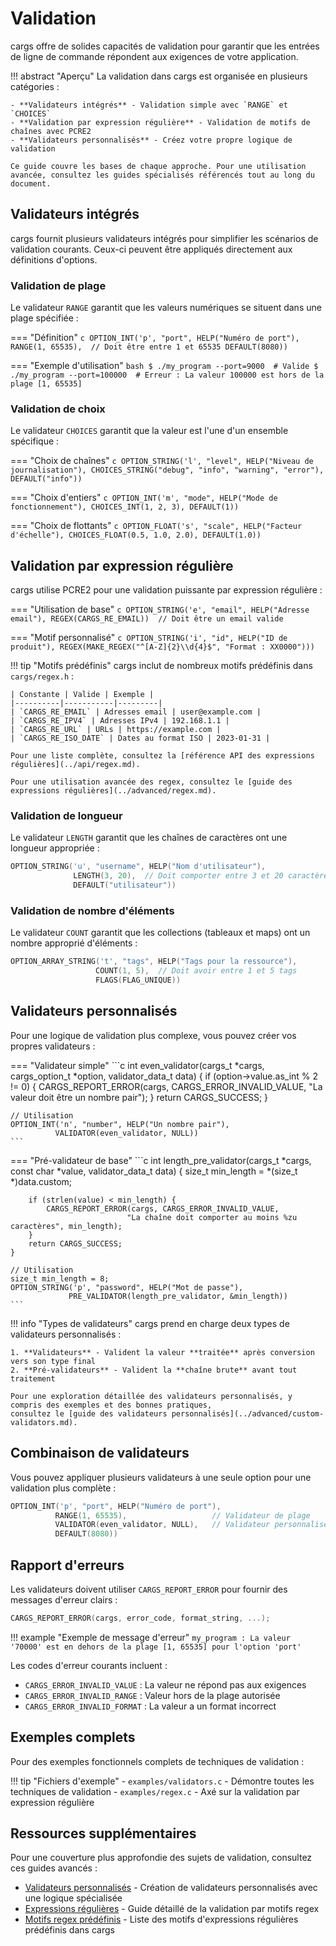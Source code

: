 # Validation

cargs offre de solides capacités de validation pour garantir que les entrées de ligne de commande répondent aux exigences de votre application.

!!! abstract "Aperçu"
    La validation dans cargs est organisée en plusieurs catégories :
    
    - **Validateurs intégrés** - Validation simple avec `RANGE` et `CHOICES`
    - **Validation par expression régulière** - Validation de motifs de chaînes avec PCRE2
    - **Validateurs personnalisés** - Créez votre propre logique de validation
    
    Ce guide couvre les bases de chaque approche. Pour une utilisation avancée, consultez les guides spécialisés référencés tout au long du document.

## Validateurs intégrés

cargs fournit plusieurs validateurs intégrés pour simplifier les scénarios de validation courants. Ceux-ci peuvent être appliqués directement aux définitions d'options.

### Validation de plage

Le validateur `RANGE` garantit que les valeurs numériques se situent dans une plage spécifiée :

=== "Définition"
    ```c
    OPTION_INT('p', "port", HELP("Numéro de port"),
               RANGE(1, 65535),  // Doit être entre 1 et 65535
               DEFAULT(8080))
    ```

=== "Exemple d'utilisation"
    ```bash
    $ ./my_program --port=9000  # Valide
    $ ./my_program --port=100000  # Erreur : La valeur 100000 est hors de la plage [1, 65535]
    ```

### Validation de choix

Le validateur `CHOICES` garantit que la valeur est l'une d'un ensemble spécifique :

=== "Choix de chaînes"
    ```c
    OPTION_STRING('l', "level", HELP("Niveau de journalisation"),
                  CHOICES_STRING("debug", "info", "warning", "error"),
                  DEFAULT("info"))
    ```

=== "Choix d'entiers"
    ```c
    OPTION_INT('m', "mode", HELP("Mode de fonctionnement"),
               CHOICES_INT(1, 2, 3),
               DEFAULT(1))
    ```

=== "Choix de flottants"
    ```c
    OPTION_FLOAT('s', "scale", HELP("Facteur d'échelle"),
                CHOICES_FLOAT(0.5, 1.0, 2.0),
                DEFAULT(1.0))
    ```

## Validation par expression régulière

cargs utilise PCRE2 pour une validation puissante par expression régulière :

=== "Utilisation de base"
    ```c
    OPTION_STRING('e', "email", HELP("Adresse email"),
                  REGEX(CARGS_RE_EMAIL))  // Doit être un email valide
    ```

=== "Motif personnalisé"
    ```c
    OPTION_STRING('i', "id", HELP("ID de produit"),
                  REGEX(MAKE_REGEX("^[A-Z]{2}\\d{4}$", "Format : XX0000")))
    ```

!!! tip "Motifs prédéfinis"
    cargs inclut de nombreux motifs prédéfinis dans `cargs/regex.h` :
    
    | Constante | Valide | Exemple |
    |----------|-----------|---------|
    | `CARGS_RE_EMAIL` | Adresses email | user@example.com |
    | `CARGS_RE_IPV4` | Adresses IPv4 | 192.168.1.1 |
    | `CARGS_RE_URL` | URLs | https://example.com |
    | `CARGS_RE_ISO_DATE` | Dates au format ISO | 2023-01-31 |
    
    Pour une liste complète, consultez la [référence API des expressions régulières](../api/regex.md).
    
    Pour une utilisation avancée des regex, consultez le [guide des expressions régulières](../advanced/regex.md).

### Validation de longueur

Le validateur `LENGTH` garantit que les chaînes de caractères ont une longueur appropriée :

```c
OPTION_STRING('u', "username", HELP("Nom d'utilisateur"),
              LENGTH(3, 20),  // Doit comporter entre 3 et 20 caractères
              DEFAULT("utilisateur"))
```

### Validation de nombre d'éléments

Le validateur `COUNT` garantit que les collections (tableaux et maps) ont un nombre approprié d'éléments :

```c
OPTION_ARRAY_STRING('t', "tags", HELP("Tags pour la ressource"),
                   COUNT(1, 5),  // Doit avoir entre 1 et 5 tags
                   FLAGS(FLAG_UNIQUE))
```

## Validateurs personnalisés

Pour une logique de validation plus complexe, vous pouvez créer vos propres validateurs :

=== "Validateur simple"
    ```c
    int even_validator(cargs_t *cargs, cargs_option_t *option, validator_data_t data)
    {
        if (option->value.as_int % 2 != 0) {
            CARGS_REPORT_ERROR(cargs, CARGS_ERROR_INVALID_VALUE,
                             "La valeur doit être un nombre pair");
        }
        return CARGS_SUCCESS;
    }
    
    // Utilisation
    OPTION_INT('n', "number", HELP("Un nombre pair"), 
              VALIDATOR(even_validator, NULL))
    ```

=== "Pré-validateur de base"
    ```c
    int length_pre_validator(cargs_t *cargs, const char *value, validator_data_t data)
    {
        size_t min_length = *(size_t *)data.custom;
        
        if (strlen(value) < min_length) {
            CARGS_REPORT_ERROR(cargs, CARGS_ERROR_INVALID_VALUE,
                              "La chaîne doit comporter au moins %zu caractères", min_length);
        }
        return CARGS_SUCCESS;
    }
    
    // Utilisation
    size_t min_length = 8;
    OPTION_STRING('p', "password", HELP("Mot de passe"),
                 PRE_VALIDATOR(length_pre_validator, &min_length))
    ```

!!! info "Types de validateurs"
    cargs prend en charge deux types de validateurs personnalisés :
    
    1. **Validateurs** - Valident la valeur **traitée** après conversion vers son type final
    2. **Pré-validateurs** - Valident la **chaîne brute** avant tout traitement
    
    Pour une exploration détaillée des validateurs personnalisés, y compris des exemples et des bonnes pratiques, 
    consultez le [guide des validateurs personnalisés](../advanced/custom-validators.md).

## Combinaison de validateurs

Vous pouvez appliquer plusieurs validateurs à une seule option pour une validation plus complète :

```c
OPTION_INT('p', "port", HELP("Numéro de port"), 
          RANGE(1, 65535),                   // Validateur de plage
          VALIDATOR(even_validator, NULL),   // Validateur personnalisé
          DEFAULT(8080))
```

## Rapport d'erreurs

Les validateurs doivent utiliser `CARGS_REPORT_ERROR` pour fournir des messages d'erreur clairs :

```c
CARGS_REPORT_ERROR(cargs, error_code, format_string, ...);
```

!!! example "Exemple de message d'erreur"
    ```
    my_program : La valeur '70000' est en dehors de la plage [1, 65535] pour l'option 'port'
    ```

Les codes d'erreur courants incluent :
- `CARGS_ERROR_INVALID_VALUE` : La valeur ne répond pas aux exigences
- `CARGS_ERROR_INVALID_RANGE` : Valeur hors de la plage autorisée
- `CARGS_ERROR_INVALID_FORMAT` : La valeur a un format incorrect

## Exemples complets

Pour des exemples fonctionnels complets de techniques de validation :

!!! tip "Fichiers d'exemple"
    - `examples/validators.c` - Démontre toutes les techniques de validation
    - `examples/regex.c` - Axé sur la validation par expression régulière

## Ressources supplémentaires

Pour une couverture plus approfondie des sujets de validation, consultez ces guides avancés :

- [Validateurs personnalisés](../advanced/custom-validators.md) - Création de validateurs personnalisés avec une logique spécialisée
- [Expressions régulières](../advanced/regex.md) - Guide détaillé de la validation par motifs regex
- [Motifs regex prédéfinis](../api/regex_patterns.md) - Liste des motifs d'expressions régulières prédéfinis dans cargs

